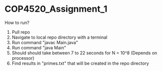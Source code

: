 # COP4520_Assignment_1

How to run?
1. Pull repo
2. Navigate to local repo directory with a terminal
3. Run command "javac Main.java"
4. Run command "java Main"
5. Should should take between 7 to 22 seconds for N = 10^8 (Depends on processor)
6. Find results in "primes.txt" that will be created in the repo directory
